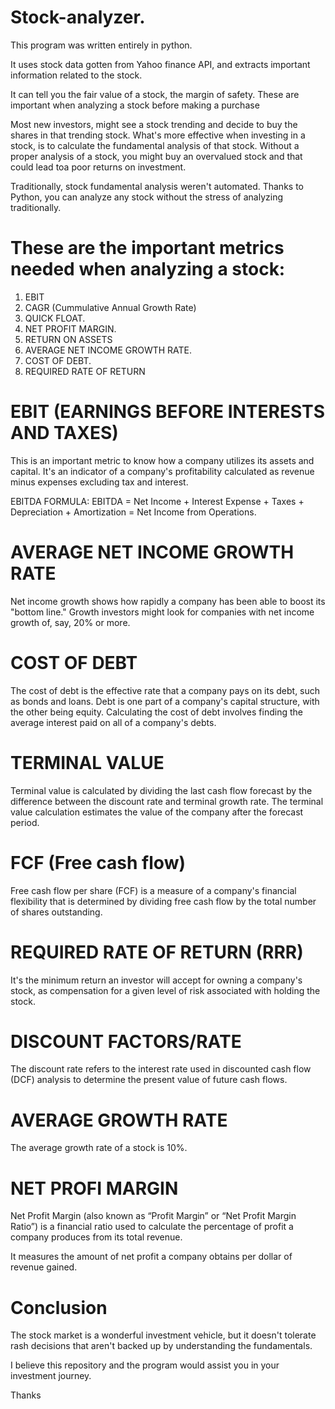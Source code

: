 # Stock-analyzer.
This program was written entirely in python.

It uses stock data gotten from Yahoo finance API, and extracts important information related to the stock.

It can tell you the fair value of a stock, the margin of safety. These are important when analyzing a stock before making a purchase

Most new investors, might see a stock trending and decide to buy the shares in that trending stock.
What's more effective when investing in a stock, is to calculate the fundamental analysis of that stock. 
Without a proper analysis of a stock, you might buy an overvalued stock and that could lead toa poor returns on investment.

Traditionally, stock fundamental analysis weren't automated. Thanks to Python, you can analyze any stock without the stress of analyzing traditionally.

# These are the important metrics needed when analyzing a stock:

1. EBIT
2. CAGR (Cummulative Annual Growth Rate)
3. QUICK FLOAT.
4. NET PROFIT MARGIN.
5. RETURN ON ASSETS
6. AVERAGE NET INCOME GROWTH RATE.
7. COST OF DEBT.
8. REQUIRED RATE OF RETURN


# EBIT (EARNINGS BEFORE INTERESTS AND TAXES)
This is an important metric to know how a company utilizes its assets and capital.
It's an indicator of a company's profitability calculated as revenue minus expenses excluding tax and interest.

EBITDA FORMULA:
EBITDA = Net Income + Interest Expense + Taxes + Depreciation + Amortization = Net Income from Operations.

# AVERAGE NET INCOME GROWTH RATE


Net income growth shows how rapidly a company has been able to boost its "bottom line." 
Growth investors might look for companies with net income growth of, say, 20% or more.

# COST OF DEBT
The cost of debt is the effective rate that a company pays on its debt, such as bonds and loans. Debt is one part of a company's capital structure, with the other being equity. 
Calculating the cost of debt involves finding the average interest paid on all of a company's debts.

# TERMINAL VALUE

Terminal value is calculated by dividing the last cash flow forecast by the difference between the discount rate and terminal growth rate. 
The terminal value calculation estimates the value of the company after the forecast period.

# FCF (Free cash flow)


Free cash flow per share (FCF) is a measure of a company's financial flexibility that is determined by dividing free cash flow by the total number of shares outstanding.

# REQUIRED RATE OF RETURN (RRR)

It's the minimum return an investor will accept for owning a company's stock, as compensation for a given level of risk associated with holding the stock.

# DISCOUNT FACTORS/RATE
The discount rate refers to the interest rate used in discounted cash flow (DCF) analysis to determine the present value of future cash flows.

# AVERAGE GROWTH RATE
The average growth rate of a stock is 10%.

# NET PROFI MARGIN
Net Profit Margin (also known as “Profit Margin” or “Net Profit Margin Ratio”) is a financial ratio used to calculate the percentage of profit a company produces from its total revenue.

It measures the amount of net profit a company obtains per dollar of revenue gained.

# Conclusion
The stock market is a wonderful investment vehicle, but it doesn't tolerate rash decisions that aren't backed up by understanding the fundamentals.

I believe this repository and the program would assist you in your investment journey.

Thanks
